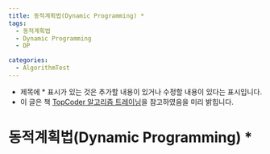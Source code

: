 ```yaml
---
title: 동적계획법(Dynamic Programming) *
tags:
  - 동적계획법
  - Dynamic Programming
  - DP

categories:
  - AlgorithmTest
---
```


- 제목에 * 표시가 있는 것은 추가할 내용이 있거나 수정할 내용이 있다는 표시입니다.
- 이 글은 책 <a href="http://www.hanbit.co.kr/store/books/look.php?p_code=B9653641350">TopCoder 알고리즘 트레이닝</a>을 참고하였음을 미리 밝힙니다.

# 동적계획법(Dynamic Programming) *
